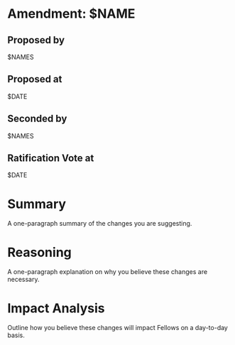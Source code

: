 # Amendment: $NAME

## Proposed by

$NAMES

## Proposed at

$DATE

## Seconded by

$NAMES

## Ratification Vote at

$DATE

# Summary

A one-paragraph summary of the changes you are suggesting.

# Reasoning

A one-paragraph explanation on why you believe these changes are necessary.

# Impact Analysis

Outline how you believe these changes will impact Fellows on a day-to-day basis.
